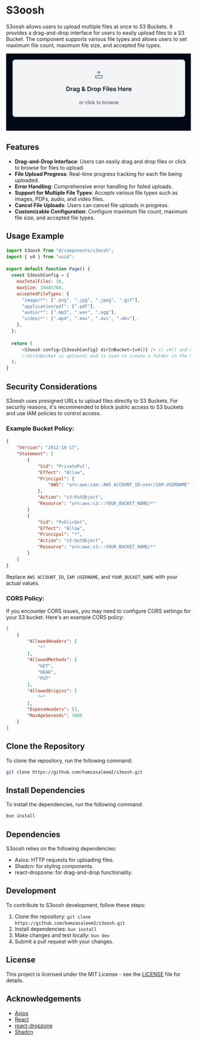 # S3oosh

S3oosh allows users to upload multiple files at once to S3 Buckets. It provides a drag-and-drop interface for users to easily upload files to a S3 Bucket. The component supports various file types and allows users to set maximum file count, maximum file size, and accepted file types.

![s3oosh it!](https://github.com/hamzasaleem2/s3oosh/blob/main/screenshot.png)

## Features

- **Drag-and-Drop Interface**: Users can easily drag and drop files or click to browse for files to upload.
- **File Upload Progress**: Real-time progress tracking for each file being uploaded.
- **Error Handling**: Comprehensive error handling for failed uploads.
- **Support for Multiple File Types**: Accepts various file types such as images, PDFs, audio, and video files.
- **Cancel File Uploads**: Users can cancel file uploads in progress.
- **Customizable Configuration**: Configure maximum file count, maximum file size, and accepted file types.

## Usage Example

```javascript
import S3oosh from "@/components/s3oosh";
import { v4 } from "uuid";

export default function Page() {
  const S3ooshConfig = {
    maxTotalFiles: 10,
    maxSize: 10485760,
    acceptedFileTypes: {
      "image/*": [".png", ".jpg", ".jpeg", ".gif"],
      "application/pdf": [".pdf"],
      "audio/*": [".mp3", ".wav", ".ogg"],
      "video/*": [".mp4", ".mov", ".avi", ".mkv"],
    },
  };

  return (
      <S3oosh config={S3ooshConfig} dirInBucket={v4()} /> // v4() and dirInBucket are optional
      //dirInBucket is optional and is used to create a folder in the S3 bucket
  );
}
```

## Security Considerations

S3oosh uses presigned URLs to upload files directly to S3 Buckets. For security reasons, it's recommended to block public access to S3 buckets and use IAM policies to control access.

### Example Bucket Policy:

```json
{
    "Version": "2012-10-17",
    "Statement": [
        {
            "Sid": "PrivatePut",
            "Effect": "Allow",
            "Principal": {
                "AWS": "arn:aws:iam::AWS ACCOUNT_ID:user/IAM USERNAME"
            },
            "Action": "s3:PutObject",
            "Resource": "arn:aws:s3:::YOUR_BUCKET_NAME/*"
        }
        {
            "Sid": "PublicGet",
            "Effect": "Allow",
            "Principal": "*",
            "Action": "s3:GetObject",
            "Resource": "arn:aws:s3:::YOUR_BUCKET_NAME/*"
        }
    ]
}
```

Replace `AWS ACCOUNT_ID`, `IAM USERNAME`, and `YOUR_BUCKET_NAME` with your actual values.

### CORS Policy:

If you encounter CORS issues, you may need to configure CORS settings for your S3 bucket. Here's an example CORS policy:

```json
[
    {
        "AllowedHeaders": [
            "*"
        ],
        "AllowedMethods": [
            "GET",
            "HEAD",
            "PUT"
        ],
        "AllowedOrigins": [
            "*"
        ],
        "ExposeHeaders": [],
        "MaxAgeSeconds": 3000
    }
]
```

## Clone the Repository

To clone the repository, run the following command:

```bash
git clone https://github.com/hamzasaleem2/s3oosh.git
```

## Install Dependencies

To install the dependencies, run the following command: 

```bash
bun install
```

## Dependencies

S3oosh relies on the following dependencies:

- Axios: HTTP requests for uploading files.
- Shadcn: for styling components.
- react-dropzone: for drag-and-drop functionality.

## Development

To contribute to S3oosh development, follow these steps:

1. Clone the repository: `git clone https://github.com/hamzasaleem2/s3oosh.git`
2. Install dependencies: `bun install`
3. Make changes and test locally: `bun dev`
4. Submit a pull request with your changes.

## License

This project is licensed under the MIT License - see the [LICENSE](LICENSE) file for details.

## Acknowledgements

- [Axios](https://github.com/axios/axios)
- [React](https://reactjs.org/)
- [react-dropzone](https://github.com/react-dropzone/react-dropzone)
- [Shadcn](https://ui.shadcn.com/)
